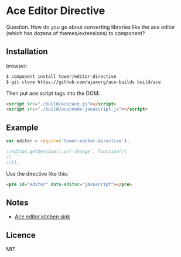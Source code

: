 # Ace Editor Directive

Question. How do you go about converting libraries like the ace editor (which has dozens of themes/extensions) to component?

## Installation

browser:

```bash
$ component install tower/editor-directive
$ git clone https://github.com/ajaxorg/ace-builds build/ace
```

Then put ace script tags into the DOM:

```html
<script src="./build/ace/ace.js"></script>
<script src="./build/ace/mode-javascript.js"></script>
```

## Example

```js
var editor = require('tower-editor-directive');

//editor.getSession().on('change', function(){
//  
//});
```

Use the directive like this:

```html
<pre id="editor" data-editor="javascript"></pre>
```

## Notes

- [Ace editor kitchen sink](http://ace.ajax.org/build/kitchen-sink.html)

## Licence

MIT